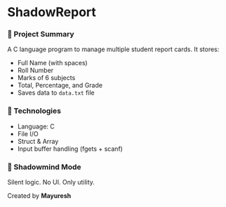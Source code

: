 # ShadowReport

### 🧠 Project Summary
A C language program to manage multiple student report cards.
It stores:
- Full Name (with spaces)
- Roll Number
- Marks of 6 subjects
- Total, Percentage, and Grade
- Saves data to `data.txt` file

### 🔧 Technologies
- Language: C
- File I/O
- Struct & Array
- Input buffer handling (fgets + scanf)

### 🧊 Shadowmind Mode
Silent logic. No UI. Only utility.

Created by **Mayuresh**

